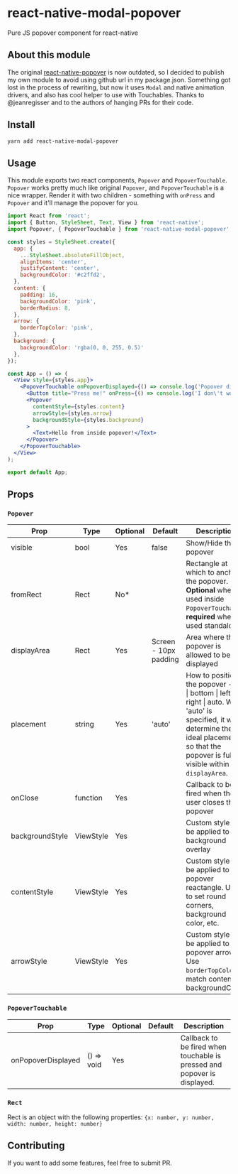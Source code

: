 # react-native-modal-popover
Pure JS popover component for react-native

## About this module
The original [react-native-popover](https://github.com/jeanregisser/react-native-popover) is now outdated,
so I decided to publish my own module to avoid using github url in my package.json. Something got lost in 
the process of rewriting, but now it uses `Modal` and native animation drivers, and also has cool helper 
to use with Touchables. Thanks to @jeanregisser and to the authors of hanging PRs for their code.

## Install
```sh
yarn add react-native-modal-popover
```

## Usage

This module exports two react components, `Popover` and `PopoverTouchable`. 
`Popover` works pretty much like original `Popover`, and `PopoverTouchable` is a nice wrapper.
Render it with two children - something with `onPress` and `Popover` and it'll manage the popover for you.

```jsx
import React from 'react';
import { Button, StyleSheet, Text, View } from 'react-native';
import Popover, { PopoverTouchable } from 'react-native-modal-popover';

const styles = StyleSheet.create({
  app: {
    ...StyleSheet.absoluteFillObject,
    alignItems: 'center',
    justifyContent: 'center',
    backgroundColor: '#c2ffd2',
  },
  content: {
    padding: 16,
    backgroundColor: 'pink',
    borderRadius: 8,
  },
  arrow: {
    borderTopColor: 'pink',
  },
  background: {
    backgroundColor: 'rgba(0, 0, 255, 0.5)'
  },
});

const App = () => (
  <View style={styles.app}>
    <PopoverTouchable onPopoverDisplayed={() => console.log('Popover displayed!')}>
      <Button title="Press me!" onPress={() => console.log('I don\'t work')}/>
      <Popover
        contentStyle={styles.content}
        arrowStyle={styles.arrow}
        backgroundStyle={styles.background}
      >
        <Text>Hello from inside popover!</Text>
      </Popover>
    </PopoverTouchable>
  </View>
);

export default App;
```

## Props

### `Popover`

Prop              | Type      | Optional | Default               | Description
----------------- | --------- | -------- | --------------------- | -----------
visible           | bool      | Yes      | false                 | Show/Hide the popover
fromRect          | Rect      | No*      |                       | Rectangle at which to anchor the popover. **Optional** when used inside `PopoverTouchable`, **required** when used standalone
displayArea       | Rect      | Yes      | Screen - 10px padding | Area where the popover is allowed to be displayed
placement         | string    | Yes      | 'auto'                | How to position the popover - top &#124; bottom &#124; left &#124; right &#124; auto. When 'auto' is specified, it will determine the ideal placement so that the popover is fully visible within `displayArea`.
onClose           | function  | Yes      |                       | Callback to be fired when the user closes the popover
backgroundStyle   | ViewStyle | Yes      |                       | Custom style to be applied to background overlay 
contentStyle      | ViewStyle | Yes      |                       | Custom style to be applied to popover reactangle. Use it to set round corners, background color, etc.
arrowStyle        | ViewStyle | Yes      |                       | Custom style to be applied to popover arrow. Use `borderTopColor` to match content backgroundColor

### `PopoverTouchable`

Prop                 | Type        | Optional | Default               | Description
-------------------- | ----------- | -------- | --------------------- | -----------
onPopoverDisplayed   | () => void  | Yes      |                       | Callback to be fired when touchable is pressed and popover is displayed.


### `Rect`

Rect is an object with the following properties: `{x: number, y: number, width: number, height: number}`

## Contributing

If you want to add some features, feel free to submit PR.




